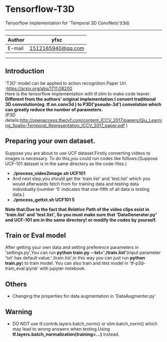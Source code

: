 Tensorflow-T3D
====================
Tensorflow implementation for 'Temporal 3D ConvNets'(t3d)
****

|Author|yfxc|
|---|---
|E-mail|1512165940@qq.com

****
## Introduction
'T3D' model can be applied to action recognition.Paper Url :https://arxiv.org/abs/1711.08200  
Here is the tensorflow implementation with tf.slim to make code leaner.
**Different from the authors' original implementation.I convert traditional 3D convolution(eg. tf.nn.conv3d ) to P3D('pseudo-3d') convolution which can greatly reduce the number of parameters.**  
(P3D details:http://openaccess.thecvf.com/content_ICCV_2017/papers/Qiu_Learning_Spatio-Temporal_Representation_ICCV_2017_paper.pdf )

## Preparing your own dataset.
Suppose you are about to use UCF dataset.Firstly converting videos to images is necessary.
To do this,you could run codes like follows:(Suppose UCF-101 dataset is in the same directory as the code-files.)
- **./process_video2image.sh UCF101** 
- And next step,you should get the 'train.list' and 'test.list' which you would afterwards fetch from for training data and testing
data individually:(number ‘5’ indicates that one-fifth of all data is testing data.)
- **./process_gettxt.sh UCF101 5**

**Note that:Due to the fact that *Relative Path* of the video clips exist in 'train.list' and 'test.list',
So you must make sure that 'DataGenerator.py' and UCF-101 are in the same directory! or modify the codes by yourself.**
## Train or Eval model     
After getting your own data and setting preference parameters in 'settings.py',You can run **python train.py --txt='./train.list'**(input parameter 'txt' has default value:'./train.list',in this way you can just run **python train.py**) to train model.
You can also train and test model in 'tf-p3d-train_eval.ipynb' with jupyter notebook.
## Others
- Changing the properties for data augmentation in 'DataAugmenter.py'
## Warning
- DO NOT use tf.contrib.layers.batch_norm() or slim.batch_norm() which may lead to wrong answers when testing.Using **tf.layers.batch_normalization(training=...)** instead.
